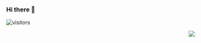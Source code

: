 ### Hi there 👋

![visitors](https://visitor-badge.laobi.icu/badge?page_id=rontoyhacao)

<img align="right" src="https://github-readme-stats.vercel.app/api?username=rontoyhacao&show_icons=true&hide_border=true">
<!--
**rontoyhacao/rontoyhacao** is a ✨ _special_ ✨ repository because its `README.md` (this file) appears on your GitHub profile.

Here are some ideas to get you started:

- 🔭 I’m currently working on ...
- 🌱 I’m currently learning ...
- 👯 I’m looking to collaborate on ...
- 🤔 I’m looking for help with ...
- 💬 Ask me about ...
- 📫 How to reach me: ...
- 😄 Pronouns: ...
- ⚡ Fun fact: ...
-->
